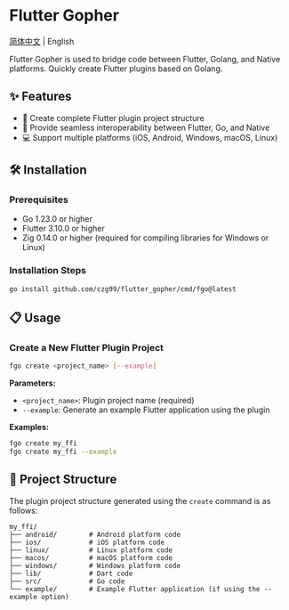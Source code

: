 # Flutter Gopher

[简体中文](https://github.com/czg99/flutter_gopher/blob/main/README.md) | English

Flutter Gopher is used to bridge code between Flutter, Golang, and Native platforms. Quickly create Flutter plugins based on Golang.

## ✨ Features

- 🔄 Create complete Flutter plugin project structure
- 🚀 Provide seamless interoperability between Flutter, Go, and Native
- 💻 Support multiple platforms (iOS, Android, Windows, macOS, Linux)

## 🛠️ Installation

### Prerequisites

- Go 1.23.0 or higher
- Flutter 3.10.0 or higher
- Zig 0.14.0 or higher (required for compiling libraries for Windows or Linux)

### Installation Steps

```bash
go install github.com/czg99/flutter_gopher/cmd/fgo@latest
```

## 📋 Usage

### Create a New Flutter Plugin Project

```bash
fgo create <project_name> [--example]
```

**Parameters:**
- `<project_name>`: Plugin project name (required)
- `--example`: Generate an example Flutter application using the plugin

**Examples:**
```bash
fgo create my_ffi
fgo create my_ffi --example
```

## 📁 Project Structure

The plugin project structure generated using the `create` command is as follows:

```
my_ffi/
├── android/        # Android platform code
├── ios/            # iOS platform code
├── linux/          # Linux platform code
├── macos/          # macOS platform code
├── windows/        # Windows platform code
├── lib/            # Dart code
├── src/            # Go code
└── example/        # Example Flutter application (if using the --example option)
```
